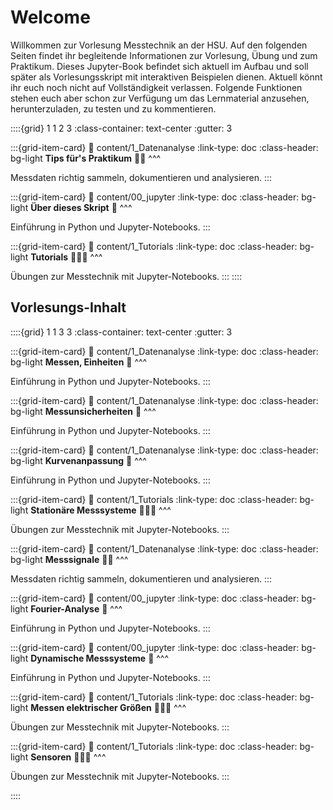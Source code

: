 # Welcome

Willkommen zur Vorlesung Messtechnik an der HSU. Auf den folgenden Seiten findet ihr begleitende Informationen zur Vorlesung, Übung und zum Praktikum.
Dieses Jupyter-Book befindet sich aktuell im Aufbau und soll später als Vorlesungsskript mit interaktiven Beispielen dienen. 
Aktuell könnt ihr euch noch nicht auf Vollständigkeit verlassen. Folgende Funktionen stehen euch aber schon zur Verfügung um das Lernmaterial anzusehen, herunterzuladen, zu testen und zu kommentieren.


::::{grid} 1 1 2 3
:class-container: text-center
:gutter: 3

:::{grid-item-card}
:link: content/1_Datenanalyse
:link-type: doc
:class-header: bg-light
**Tips für's Praktikum** 👩‍🔬
^^^

Messdaten richtig sammeln, dokumentieren und analysieren.
:::

:::{grid-item-card}
:link: content/00_jupyter
:link-type: doc
:class-header: bg-light
**Über dieses Skript** 🐍
^^^

Einführung in Python und Jupyter-Notebooks.
:::


:::{grid-item-card}
:link: content/1_Tutorials
:link-type: doc
:class-header: bg-light
**Tutorials** 🧑🏽‍💻
^^^

Übungen zur Messtechnik mit Jupyter-Notebooks.
:::
::::

## Vorlesungs-Inhalt

::::{grid} 1 1 3 3
:class-container: text-center
:gutter: 3

:::{grid-item-card}
:link: content/1_Datenanalyse
:link-type: doc
:class-header: bg-light
**Messen, Einheiten** 🐍
^^^

Einführung in Python und Jupyter-Notebooks.
:::

:::{grid-item-card}
:link: content/1_Datenanalyse
:link-type: doc
:class-header: bg-light
**Messunsicherheiten** 🐍
^^^

Einführung in Python und Jupyter-Notebooks.
:::

:::{grid-item-card}
:link: content/1_Datenanalyse
:link-type: doc
:class-header: bg-light
**Kurvenanpassung** 🐍
^^^

Einführung in Python und Jupyter-Notebooks.
:::


:::{grid-item-card}
:link: content/1_Tutorials
:link-type: doc
:class-header: bg-light
**Stationäre Messsysteme** 🧑🏽‍💻
^^^

Übungen zur Messtechnik mit Jupyter-Notebooks.
:::

:::{grid-item-card}
:link: content/1_Datenanalyse
:link-type: doc
:class-header: bg-light
**Messsignale** 👩‍🔬
^^^

Messdaten richtig sammeln, dokumentieren und analysieren.
:::

:::{grid-item-card}
:link: content/00_jupyter
:link-type: doc
:class-header: bg-light
**Fourier-Analyse** 🐍
^^^

Einführung in Python und Jupyter-Notebooks.
:::


:::{grid-item-card}
:link: content/00_jupyter
:link-type: doc
:class-header: bg-light
**Dynamische Messsysteme** 🐍
^^^

Einführung in Python und Jupyter-Notebooks.
:::


:::{grid-item-card}
:link: content/1_Tutorials
:link-type: doc
:class-header: bg-light
**Messen elektrischer Größen** 🧑🏽‍💻
^^^

Übungen zur Messtechnik mit Jupyter-Notebooks.
:::

:::{grid-item-card}
:link: content/1_Tutorials
:link-type: doc
:class-header: bg-light
**Sensoren** 🧑🏽‍💻
^^^

Übungen zur Messtechnik mit Jupyter-Notebooks.
:::

::::
